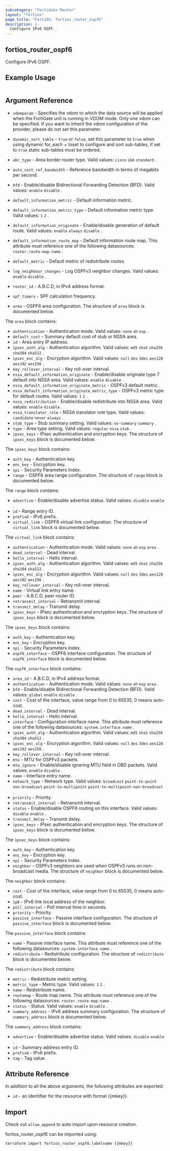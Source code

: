```yaml
---
subcategory: "FortiGate Router"
layout: "fortios"
page_title: "FortiOS: fortios_router_ospf6"
description: |-
  Configure IPv6 OSPF.
---
```


## fortios_router_ospf6
Configure IPv6 OSPF.

## Example Usage

```hcl

```

## Argument Reference
* `vdomparam` - Specifies the vdom to which the data source will be applied when the FortiGate unit is running in VDOM mode. Only one vdom can be specified. If you want to inherit the vdom configuration of the provider, please do not set this parameter.
* `dynamic_sort_table` - `true` or `false`, set this parameter to `true` when using dynamic for_each + toset to configure and sort sub-tables, if set to `true` static sub-tables must be ordered.

* `abr_type` - Area border router type. Valid values: `cisco` `ibm` `standard` .
* `auto_cost_ref_bandwidth` - Reference bandwidth in terms of megabits per second.
* `bfd` - Enable/disable Bidirectional Forwarding Detection (BFD). Valid values: `enable` `disable` .
* `default_information_metric` - Default information metric.
* `default_information_metric_type` - Default information metric type. Valid values: `1` `2` .
* `default_information_originate` - Enable/disable generation of default route. Valid values: `enable` `always` `disable` .
* `default_information_route_map` - Default information route map. This attribute must reference one of the following datasources: `router.route-map.name` .
* `default_metric` - Default metric of redistribute routes.
* `log_neighbour_changes` - Log OSPFv3 neighbor changes. Valid values: `enable` `disable` .
* `router_id` - A.B.C.D, in IPv4 address format.
* `spf_timers` - SPF calculation frequency.
* `area` - OSPF6 area configuration. The structure of `area` block is documented below.

The `area` block contains:

* `authentication` - Authentication mode. Valid values: `none` `ah` `esp` .
* `default_cost` - Summary default cost of stub or NSSA area.
* `id` - Area entry IP address.
* `ipsec_auth_alg` - Authentication algorithm. Valid values: `md5` `sha1` `sha256` `sha384` `sha512` .
* `ipsec_enc_alg` - Encryption algorithm. Valid values: `null` `des` `3des` `aes128` `aes192` `aes256` .
* `key_rollover_interval` - Key roll-over interval.
* `nssa_default_information_originate` - Enable/disable originate type 7 default into NSSA area. Valid values: `enable` `disable` .
* `nssa_default_information_originate_metric` - OSPFv3 default metric.
* `nssa_default_information_originate_metric_type` - OSPFv3 metric type for default routes. Valid values: `1` `2` .
* `nssa_redistribution` - Enable/disable redistribute into NSSA area. Valid values: `enable` `disable` .
* `nssa_translator_role` - NSSA translator role type. Valid values: `candidate` `never` `always` .
* `stub_type` - Stub summary setting. Valid values: `no-summary` `summary` .
* `type` - Area type setting. Valid values: `regular` `nssa` `stub` .
* `ipsec_keys` - IPsec authentication and encryption keys. The structure of `ipsec_keys` block is documented below.

The `ipsec_keys` block contains:

* `auth_key` - Authentication key.
* `enc_key` - Encryption key.
* `spi` - Security Parameters Index.
* `range` - OSPF6 area range configuration. The structure of `range` block is documented below.

The `range` block contains:

* `advertise` - Enable/disable advertise status. Valid values: `disable` `enable` .
* `id` - Range entry ID.
* `prefix6` - IPv6 prefix.
* `virtual_link` - OSPF6 virtual link configuration. The structure of `virtual_link` block is documented below.

The `virtual_link` block contains:

* `authentication` - Authentication mode. Valid values: `none` `ah` `esp` `area` .
* `dead_interval` - Dead interval.
* `hello_interval` - Hello interval.
* `ipsec_auth_alg` - Authentication algorithm. Valid values: `md5` `sha1` `sha256` `sha384` `sha512` .
* `ipsec_enc_alg` - Encryption algorithm. Valid values: `null` `des` `3des` `aes128` `aes192` `aes256` .
* `key_rollover_interval` - Key roll-over interval.
* `name` - Virtual link entry name.
* `peer` - A.B.C.D, peer router ID.
* `retransmit_interval` - Retransmit interval.
* `transmit_delay` - Transmit delay.
* `ipsec_keys` - IPsec authentication and encryption keys. The structure of `ipsec_keys` block is documented below.

The `ipsec_keys` block contains:

* `auth_key` - Authentication key.
* `enc_key` - Encryption key.
* `spi` - Security Parameters Index.
* `ospf6_interface` - OSPF6 interface configuration. The structure of `ospf6_interface` block is documented below.

The `ospf6_interface` block contains:

* `area_id` - A.B.C.D, in IPv4 address format.
* `authentication` - Authentication mode. Valid values: `none` `ah` `esp` `area` .
* `bfd` - Enable/disable Bidirectional Forwarding Detection (BFD). Valid values: `global` `enable` `disable` .
* `cost` - Cost of the interface, value range from 0 to 65535, 0 means auto-cost.
* `dead_interval` - Dead interval.
* `hello_interval` - Hello interval.
* `interface` - Configuration interface name. This attribute must reference one of the following datasources: `system.interface.name` .
* `ipsec_auth_alg` - Authentication algorithm. Valid values: `md5` `sha1` `sha256` `sha384` `sha512` .
* `ipsec_enc_alg` - Encryption algorithm. Valid values: `null` `des` `3des` `aes128` `aes192` `aes256` .
* `key_rollover_interval` - Key roll-over interval.
* `mtu` - MTU for OSPFv3 packets.
* `mtu_ignore` - Enable/disable ignoring MTU field in DBD packets. Valid values: `enable` `disable` .
* `name` - Interface entry name.
* `network_type` - Network type. Valid values: `broadcast` `point-to-point` `non-broadcast` `point-to-multipoint` `point-to-multipoint-non-broadcast` .
* `priority` - Priority.
* `retransmit_interval` - Retransmit interval.
* `status` - Enable/disable OSPF6 routing on this interface. Valid values: `disable` `enable` .
* `transmit_delay` - Transmit delay.
* `ipsec_keys` - IPsec authentication and encryption keys. The structure of `ipsec_keys` block is documented below.

The `ipsec_keys` block contains:

* `auth_key` - Authentication key.
* `enc_key` - Encryption key.
* `spi` - Security Parameters Index.
* `neighbor` - OSPFv3 neighbors are used when OSPFv3 runs on non-broadcast media. The structure of `neighbor` block is documented below.

The `neighbor` block contains:

* `cost` - Cost of the interface, value range from 0 to 65535, 0 means auto-cost.
* `ip6` - IPv6 link local address of the neighbor.
* `poll_interval` - Poll interval time in seconds.
* `priority` - Priority.
* `passive_interface` - Passive interface configuration. The structure of `passive_interface` block is documented below.

The `passive_interface` block contains:

* `name` - Passive interface name. This attribute must reference one of the following datasources: `system.interface.name` .
* `redistribute` - Redistribute configuration. The structure of `redistribute` block is documented below.

The `redistribute` block contains:

* `metric` - Redistribute metric setting.
* `metric_type` - Metric type. Valid values: `1` `2` .
* `name` - Redistribute name.
* `routemap` - Route map name. This attribute must reference one of the following datasources: `router.route-map.name` .
* `status` - Status. Valid values: `enable` `disable` .
* `summary_address` - IPv6 address summary configuration. The structure of `summary_address` block is documented below.

The `summary_address` block contains:

* `advertise` - Enable/disable advertise status. Valid values: `disable` `enable` .
* `id` - Summary address entry ID.
* `prefix6` - IPv6 prefix.
* `tag` - Tag value.

## Attribute Reference

In addition to all the above arguments, the following attributes are exported:
* `id` - an identifier for the resource with format {{mkey}}.

## Import

Check out `allow_append` to auto import upon resource creation.

fortios_router_ospf6 can be imported using:
```sh
terraform import fortios_router_ospf6.labelname {{mkey}}
```
